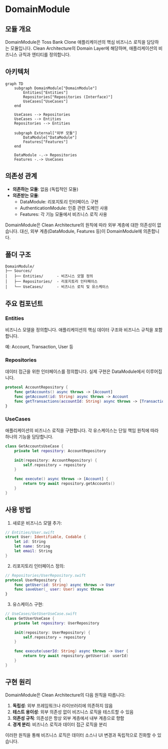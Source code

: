 # DomainModule

## 모듈 개요

DomainModule은 Toss Bank Clone 애플리케이션의 핵심 비즈니스 로직을 담당하는 모듈입니다. Clean Architecture의 Domain Layer에 해당하며, 애플리케이션의 비즈니스 규칙과 엔티티를 정의합니다.

## 아키텍처

```mermaid
graph TD
    subgraph DomainModule["DomainModule"]
        Entities["Entities"]
        Repositories["Repositories (Interface)"]
        UseCases["UseCases"]
    end
    
    UseCases --> Repositories
    UseCases --> Entities
    Repositories --> Entities
    
    subgraph External["외부 모듈"]
        DataModule["DataModule"]
        Features["Features"]
    end
    
    DataModule -.-> Repositories
    Features -.-> UseCases
```

## 의존성 관계

- **의존하는 모듈**: 없음 (독립적인 모듈)
- **의존받는 모듈**: 
  - DataModule: 리포지토리 인터페이스 구현
  - AuthenticationModule: 인증 관련 도메인 사용
  - Features: 각 기능 모듈에서 비즈니스 로직 사용

DomainModule은 Clean Architecture의 원칙에 따라 외부 계층에 대한 의존성이 없습니다. 대신, 외부 계층(DataModule, Features 등)이 DomainModule에 의존합니다.

## 폴더 구조

```
DomainModule/
├── Sources/
│   ├── Entities/      - 비즈니스 모델 정의
│   ├── Repositories/  - 리포지토리 인터페이스
│   └── UseCases/      - 비즈니스 로직 및 유스케이스
```

## 주요 컴포넌트

### Entities

비즈니스 모델을 정의합니다. 애플리케이션의 핵심 데이터 구조와 비즈니스 규칙을 포함합니다.

예: Account, Transaction, User 등

### Repositories

데이터 접근을 위한 인터페이스를 정의합니다. 실제 구현은 DataModule에서 이루어집니다.

```swift
protocol AccountRepository {
    func getAccounts() async throws -> [Account]
    func getAccount(id: String) async throws -> Account
    func getTransactions(accountId: String) async throws -> [Transaction]
}
```

### UseCases

애플리케이션의 비즈니스 로직을 구현합니다. 각 유스케이스는 단일 책임 원칙에 따라 하나의 기능을 담당합니다.

```swift
class GetAccountsUseCase {
    private let repository: AccountRepository
    
    init(repository: AccountRepository) {
        self.repository = repository
    }
    
    func execute() async throws -> [Account] {
        return try await repository.getAccounts()
    }
}
```

## 사용 방법

1. 새로운 비즈니스 모델 추가:
   
```swift
// Entities/User.swift
struct User: Identifiable, Codable {
    let id: String
    let name: String
    let email: String
}
```

2. 리포지토리 인터페이스 정의:

```swift
// Repositories/UserRepository.swift
protocol UserRepository {
    func getUser(id: String) async throws -> User
    func saveUser(_ user: User) async throws
}
```

3. 유스케이스 구현:

```swift
// UseCases/GetUserUseCase.swift
class GetUserUseCase {
    private let repository: UserRepository
    
    init(repository: UserRepository) {
        self.repository = repository
    }
    
    func execute(userId: String) async throws -> User {
        return try await repository.getUser(id: userId)
    }
}
```

## 구현 원리

DomainModule은 Clean Architecture의 다음 원칙을 따릅니다:

1. **독립성**: 외부 프레임워크나 라이브러리에 의존하지 않음
2. **테스트 용이성**: 외부 의존성 없이 비즈니스 로직을 테스트할 수 있음
3. **의존성 규칙**: 의존성은 항상 외부 계층에서 내부 계층으로 향함
4. **경계 분리**: 비즈니스 로직과 데이터 접근 로직을 분리

이러한 원칙을 통해 비즈니스 로직은 데이터 소스나 UI 변경과 독립적으로 진화할 수 있습니다. 